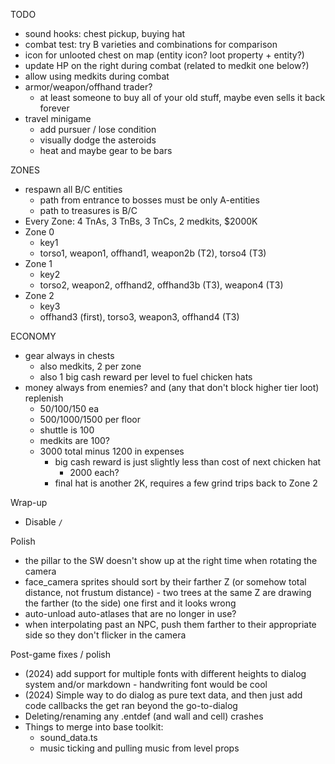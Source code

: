 TODO
* sound hooks: chest pickup, buying hat
* combat test: try B varieties and combinations for comparison
* icon for unlooted chest on map (entity icon? loot property + entity?)
* update HP on the right during combat (related to medkit one below?)
* allow using medkits during combat
* armor/weapon/offhand trader?
  * at least someone to buy all of your old stuff, maybe even sells it back forever
* travel minigame
  * add pursuer / lose condition
  * visually dodge the asteroids
  * heat and maybe gear to be bars

ZONES
* respawn all B/C entities
  * path from entrance to bosses must be only A-entities
  * path to treasures is B/C
* Every Zone: 4 TnAs, 3 TnBs, 3 TnCs, 2 medkits, $2000K
* Zone 0
  * key1
  * torso1, weapon1, offhand1, weapon2b (T2), torso4 (T3)
* Zone 1
  * key2
  * torso2, weapon2, offhand2, offhand3b (T3), weapon4 (T3)
* Zone 2
  * key3
  * offhand3 (first), torso3, weapon3, offhand4 (T3)

ECONOMY
* gear always in chests
  * also medkits, 2 per zone
  * also 1 big cash reward per level to fuel chicken hats
* money always from enemies? and (any that don't block higher tier loot) replenish
  * 50/100/150 ea
  * 500/1000/1500 per floor
  * shuttle is 100
  * medkits are 100?
  * 3000 total minus 1200 in expenses
    * big cash reward is just slightly less than cost of next chicken hat
      * 2000 each?
    * final hat is another 2K, requires a few grind trips back to Zone 2

Wrap-up
* Disable `/`

Polish
* the pillar to the SW doesn't show up at the right time when rotating the camera
* face_camera sprites should sort by their farther Z (or somehow total distance, not frustum distance) - two trees at the same Z are drawing the farther (to the side) one first and it looks wrong
* auto-unload auto-atlases that are no longer in use?
* when interpolating past an NPC, push them farther to their appropriate side so they don't flicker in the camera

Post-game fixes / polish
* (2024) add support for multiple fonts with different heights to dialog system and/or markdown - handwriting font would be cool
* (2024) Simple way to do dialog as pure text data, and then just add code callbacks the get ran beyond the go-to-dialog
* Deleting/renaming any .entdef (and wall and cell) crashes
* Things to merge into base toolkit:
  * sound_data.ts
  * music ticking and pulling music from level props

